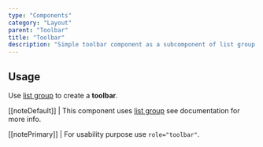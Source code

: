 ```yaml
---
type: "Components"
category: "Layout"
parent: "Toolbar"
title: "Toolbar"
description: "Simple toolbar component as a subcomponent of list group."
---
```


## Usage

Use [list group](/components/list-group) to create a **toolbar**.

[[noteDefault]]
| This component uses [list group](/components/list-group) see documentation for more info.

[[notePrimary]]
| For usability purpose use `role="toolbar"`.

<demo>
  <demoinline src="demos/components/toolbar/usage">
  </demoinline>
</demo>
